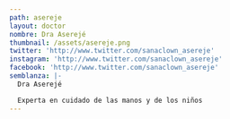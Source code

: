 ```yaml
---
path: asereje
layout: doctor
nombre: Dra Aserejé
thumbnail: /assets/asereje.png
twitter: 'http://www.twitter.com/sanaclown_asereje'
instagram: 'http://www.twitter.com/sanaclown_asereje'
facebook: 'http://www.twitter.com/sanaclown_asereje'
semblanza: |-
  Dra Aserejé

  Experta en cuidado de las manos y de los niños
---
```


